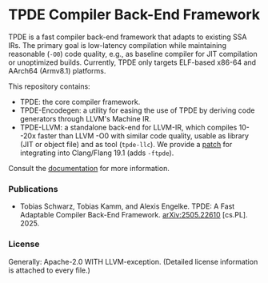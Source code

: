 # TPDE Compiler Back-End Framework

TPDE is a fast compiler back-end framework that adapts to existing SSA IRs.
The primary goal is low-latency compilation while maintaining reasonable (`-O0`) code quality, e.g., as baseline compiler for JIT compilation or unoptimized builds.
Currently, TPDE only targets ELF-based x86-64 and AArch64 (Armv8.1) platforms.

This repository contains:

- TPDE: the core compiler framework.
- TPDE-Encodegen: a utility for easing the use of TPDE by deriving code generators through LLVM's Machine IR.
- TPDE-LLVM: a standalone back-end for LLVM-IR, which compiles 10--20x faster than LLVM -O0 with similar code quality, usable as library (JIT or object file) and as tool (`tpde-llc`). We provide a [patch](llvm.ab51eccf88f5.patch) for integrating into Clang/Flang 19.1 (adds `-ftpde`).

Consult the [documentation](docs/) for more information.

### Publications

- Tobias Schwarz, Tobias Kamm, and Alexis Engelke. TPDE: A Fast Adaptable Compiler Back-End Framework. [arXiv:2505.22610](https://arxiv.org/abs/2505.22610) [cs.PL]. 2025.

### License

Generally: Apache-2.0 WITH LLVM-exception. (Detailed license information is attached to every file.)
